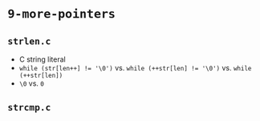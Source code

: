 # `9-more-pointers`

## `strlen.c`

- C string literal
- `while (str[len++] != '\0')` vs.
  `while (++str[len] != '\0')` vs.
  `while (++str[len])`
- `\0` vs. `0`

## `strcmp.c`